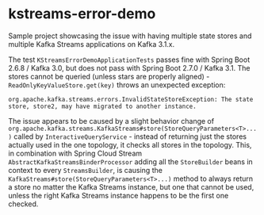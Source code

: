 # kstreams-error-demo

Sample project showcasing the issue with having multiple state stores and multiple Kafka Streams applications on Kafka 3.1.x.

The test `KStreamsErrorDemoApplicationTests` passes fine with Spring Boot 2.6.8 / Kafka 3.0, but does not pass with Spring Boot 2.7.0 / Kafka 3.1.
The stores cannot be queried (unless stars are properly aligned) - `ReadOnlyKeyValueStore.get(key)` throws an unexpected exception:

```
org.apache.kafka.streams.errors.InvalidStateStoreException: The state store, store2, may have migrated to another instance.
```

The issue appears to be caused by a slight behavior change of `org.apache.kafka.streams.KafkaStreams#store(StoreQueryParameters<T>...)` called by `InteractiveQueryService` - instead of returning just the stores actually used in the one topology, it checks all stores in the topology. This, in combination with Spring Cloud Stream `AbstractKafkaStreamsBinderProcessor` adding all the `StoreBuilder` beans in context to every `StreamsBuilder`, is causing the `KafkaStreams#store(StoreQueryParameters<T>...)` method to always return a store no matter the Kafka Streams instance, but one that cannot be used, unless the right Kafka Streams instance happens to be the first one checked.
